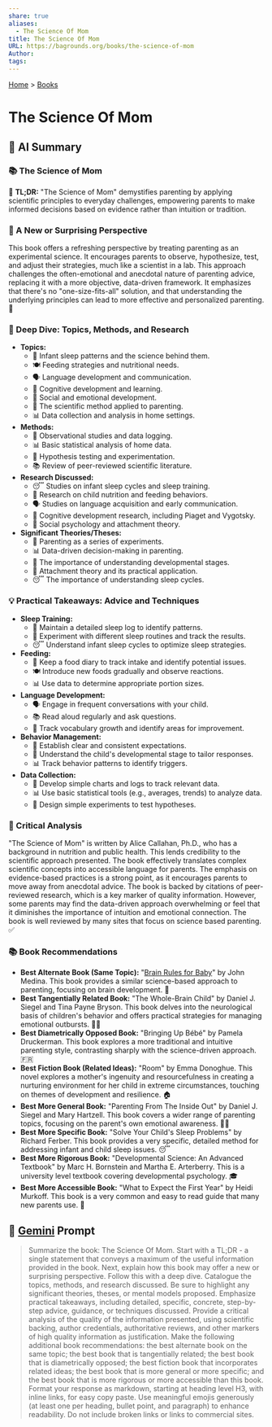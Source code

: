 ```yaml
---
share: true
aliases:
  - The Science Of Mom
title: The Science Of Mom
URL: https://bagrounds.org/books/the-science-of-mom
Author: 
tags: 
---
```

[Home](../index.md) > [Books](./index.md)  
# The Science Of Mom  
## 🤖 AI Summary  
### 📚 The Science of Mom  
🧠 **TL;DR:** "The Science of Mom" demystifies parenting by applying scientific principles to everyday challenges, empowering parents to make informed decisions based on evidence rather than intuition or tradition.  
  
### 🤯 A New or Surprising Perspective  
This book offers a refreshing perspective by treating parenting as an experimental science. It encourages parents to observe, hypothesize, test, and adjust their strategies, much like a scientist in a lab. This approach challenges the often-emotional and anecdotal nature of parenting advice, replacing it with a more objective, data-driven framework. It emphasizes that there's no "one-size-fits-all" solution, and that understanding the underlying principles can lead to more effective and personalized parenting. 🔬  
  
### 🧐 Deep Dive: Topics, Methods, and Research  
* **Topics:**  
    * 👶 Infant sleep patterns and the science behind them.  
    * 🍽️ Feeding strategies and nutritional needs.  
    * 🗣️ Language development and communication.  
    * 🧠 Cognitive development and learning.  
    * 🤝 Social and emotional development.  
    * 🧪 The scientific method applied to parenting.  
    * 📊 Data collection and analysis in home settings.  
* **Methods:**  
    * 📝 Observational studies and data logging.  
    * 📊 Basic statistical analysis of home data.  
    * 🧪 Hypothesis testing and experimentation.  
    * 📚 Review of peer-reviewed scientific literature.  
* **Research Discussed:**  
    * 😴 Studies on infant sleep cycles and sleep training.  
    * 🍎 Research on child nutrition and feeding behaviors.  
    * 🗣️ Studies on language acquisition and early communication.  
    * 🧠 Cognitive development research, including Piaget and Vygotsky.  
    * 🤝 Social psychology and attachment theory.  
* **Significant Theories/Theses:**  
    * 🧪 Parenting as a series of experiments.  
    * 📊 Data-driven decision-making in parenting.  
    * 🧠 The importance of understanding developmental stages.  
    * 🤝 Attachment theory and its practical application.  
    * 😴 The importance of understanding sleep cycles.  
  
### 💡 Practical Takeaways: Advice and Techniques  
* **Sleep Training:**  
    * 📝 Maintain a detailed sleep log to identify patterns.  
    * 🧪 Experiment with different sleep routines and track the results.  
    * 😴 Understand infant sleep cycles to optimize sleep strategies.  
* **Feeding:**  
    * 🍎 Keep a food diary to track intake and identify potential issues.  
    * 🍽️ Introduce new foods gradually and observe reactions.  
    * 📊 Use data to determine appropriate portion sizes.  
* **Language Development:**  
    * 🗣️ Engage in frequent conversations with your child.  
    * 📚 Read aloud regularly and ask questions.  
    * 📝 Track vocabulary growth and identify areas for improvement.  
* **Behavior Management:**  
    * 🤝 Establish clear and consistent expectations.  
    * 🧠 Understand the child's developmental stage to tailor responses.  
    * 📊 Track behavior patterns to identify triggers.  
* **Data Collection:**  
    * 📝 Develop simple charts and logs to track relevant data.  
    * 📊 Use basic statistical tools (e.g., averages, trends) to analyze data.  
    * 🧪 Design simple experiments to test hypotheses.  
  
### 🧐 Critical Analysis  
"The Science of Mom" is written by Alice Callahan, Ph.D., who has a background in nutrition and public health. This lends credibility to the scientific approach presented. The book effectively translates complex scientific concepts into accessible language for parents. The emphasis on evidence-based practices is a strong point, as it encourages parents to move away from anecdotal advice. The book is backed by citations of peer-reviewed research, which is a key marker of quality information. However, some parents may find the data-driven approach overwhelming or feel that it diminishes the importance of intuition and emotional connection. The book is well reviewed by many sites that focus on science based parenting. ✅  
  
### 📚 Book Recommendations  
* **Best Alternate Book (Same Topic):** "[Brain Rules for Baby](./brain-rules-for-baby.md)" by John Medina. This book provides a similar science-based approach to parenting, focusing on brain development. 🧠  
* **Best Tangentially Related Book:** "The Whole-Brain Child" by Daniel J. Siegel and Tina Payne Bryson. This book delves into the neurological basis of children's behavior and offers practical strategies for managing emotional outbursts. 🧠🤝  
* **Best Diametrically Opposed Book:** "Bringing Up Bébé" by Pamela Druckerman. This book explores a more traditional and intuitive parenting style, contrasting sharply with the science-driven approach. 🇫🇷  
* **Best Fiction Book (Related Ideas):** "Room" by Emma Donoghue. This novel explores a mother's ingenuity and resourcefulness in creating a nurturing environment for her child in extreme circumstances, touching on themes of development and resilience. 🏠  
* **Best More General Book:** "Parenting From The Inside Out" by Daniel J. Siegel and Mary Hartzell. This book covers a wider range of parenting topics, focusing on the parent's own emotional awareness. 🧘‍♀️  
* **Best More Specific Book:** "Solve Your Child's Sleep Problems" by Richard Ferber. This book provides a very specific, detailed method for addressing infant and child sleep issues. 😴  
* **Best More Rigorous Book:** "Developmental Science: An Advanced Textbook" by Marc H. Bornstein and Martha E. Arterberry. This is a university level textbook covering developmental psychology. 🎓  
* **Best More Accessible Book:** "What to Expect the First Year" by Heidi Murkoff. This book is a very common and easy to read guide that many new parents use. 👶  
  
## 💬 [Gemini](https://gemini.google.com) Prompt  
> Summarize the book: The Science Of Mom. Start with a TL;DR - a single statement that conveys a maximum of the useful information provided in the book. Next, explain how this book may offer a new or surprising perspective. Follow this with a deep dive. Catalogue the topics, methods, and research discussed. Be sure to highlight any significant theories, theses, or mental models proposed. Emphasize practical takeaways, including detailed, specific, concrete, step-by-step advice, guidance, or techniques discussed. Provide a critical analysis of the quality of the information presented, using scientific backing, author credentials, authoritative reviews, and other markers of high quality information as justification. Make the following additional book recommendations: the best alternate book on the same topic; the best book that is tangentially related; the best book that is diametrically opposed; the best fiction book that incorporates related ideas; the best book that is more general or more specific; and the best book that is more rigorous or more accessible than this book. Format your response as markdown, starting at heading level H3, with inline links, for easy copy paste. Use meaningful emojis generously (at least one per heading, bullet point, and paragraph) to enhance readability. Do not include broken links or links to commercial sites.  
